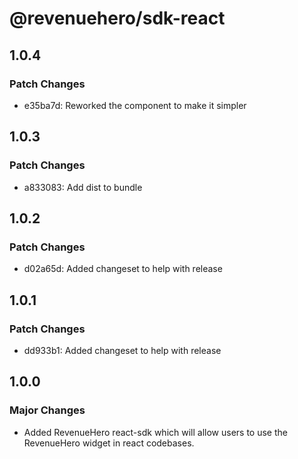 # @revenuehero/sdk-react

## 1.0.4

### Patch Changes

- e35ba7d: Reworked the component to make it simpler

## 1.0.3

### Patch Changes

- a833083: Add dist to bundle

## 1.0.2

### Patch Changes

- d02a65d: Added changeset to help with release

## 1.0.1

### Patch Changes

- dd933b1: Added changeset to help with release

## 1.0.0

### Major Changes

- Added RevenueHero react-sdk which will allow users to use the RevenueHero widget in react codebases.
